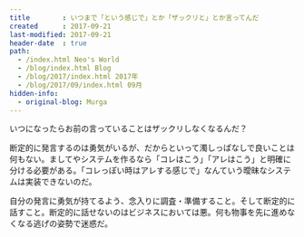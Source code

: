 ```yaml
---
title        : いつまで「という感じで」とか「ザックリと」とか言ってんだ
created      : 2017-09-21
last-modified: 2017-09-21
header-date  : true
path:
  - /index.html Neo's World
  - /blog/index.html Blog
  - /blog/2017/index.html 2017年
  - /blog/2017/09/index.html 09月
hidden-info:
  - original-blog: Murga
---
```


いつになったらお前の言っていることはザックリしなくなるんだ？

断定的に発言するのは勇気がいるが、だからといって濁しっぱなしで良いことは何もない。ましてやシステムを作るなら「コレはこう」「アレはこう」と明確に分ける必要がある。「コレっぽい時はアレする感じで」なんていう曖昧なシステムは実装できないのだ。

自分の発言に勇気が持てるよう、念入りに調査・準備すること。そして断定的に話すこと。断定的に話せないのはビジネスにおいては悪。何も物事を先に進めなくなる逃げの姿勢で迷惑だ。
